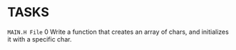# TASKS
`MAIN.H File`
0 Write a function that creates an array of chars, and initializes it with a specific char.
